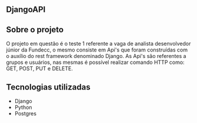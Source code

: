 ## DjangoAPI

## Sobre o projeto
O projeto em questão é o teste 1 referente a vaga de analista desenvolvedor júnior da Fundecc, o mesmo consiste em Api's que foram construídas com o auxílio do rest framework denominado Django. As Api's são referentes a grupos e usuários, nas mesmas é possível realizar comando HTTP como: GET, POST, PUT e DELETE.

## Tecnologias utilizadas
- Django
- Python
- Postgres

